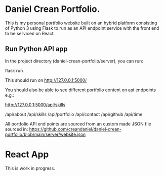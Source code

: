 # Daniel Crean Portfolio. 

This is my personal portfolio website built on an hybrid platform consisting of Python 3 using Flask to run as an API endpoint service with the front end to be serviced on React. 

## Run Python API app


In the project directory (daniel-crean-portfolio/server), you can run:

flask run

This should run on http://127.0.0.1:5000/

You should also be able to see different portfolio content on api endpoints e.g.:

http://127.0.0.1:5000/api/skills

/api/about
/api/skills
/api/portfolio
/api/contact
/api/github
/api/time

All portfolio API end points are sourced from an custom made JSON file sourced in: https://github.com/creandaniel/daniel-crean-portfolio/blob/main/server/website.json



# React App

This is work in progress. 

